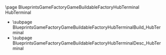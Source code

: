 \page BlueprintsGameFactoryGameBuildableFactoryHubTerminal HubTerminal
- \subpage BlueprintsGameFactoryGameBuildableFactoryHubTerminalBuild_HubTerminal
- \subpage BlueprintsGameFactoryGameBuildableFactoryHubTerminalDesc_HubTerminal
